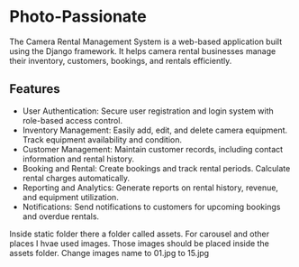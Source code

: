 # Photo-Passionate

The Camera Rental Management System is a web-based application built using the Django framework. It helps camera rental businesses manage their inventory, customers, bookings, and rentals efficiently.

## Features

* User Authentication: Secure user registration and login system with role-based access control.
* Inventory Management: Easily add, edit, and delete camera equipment. Track equipment availability and condition.
* Customer Management: Maintain customer records, including contact information and rental history.
* Booking and Rental: Create bookings and track rental periods. Calculate rental charges automatically.
* Reporting and Analytics: Generate reports on rental history, revenue, and equipment utilization.
* Notifications: Send notifications to customers for upcoming bookings and overdue rentals.

Inside static folder there a folder called assets. For carousel and other places I hvae used images. Those images should be placed inside the assets folder. Change images name to 01.jpg to 15.jpg
